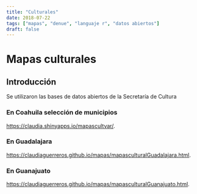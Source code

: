 ```yaml
---
title: "Culturales"
date: 2018-07-22
tags: ["mapas", "denue", "languaje r", "datos abiertos"]
draft: false
---
```


# Mapas culturales

## Introducción

Se utilizaron las bases de datos abiertos de la Secretaría de Cultura

### En Coahuila selección de municipios

<https://claudia.shinyapps.io/mapascultvar/>.

### En Guadalajara

<https://claudiaguerreros.github.io/mapas/mapasculturalGuadalajara.html>.

### En Guanajuato

<https://claudiaguerreros.github.io/mapas/mapasculturalGuanajuato.html>.